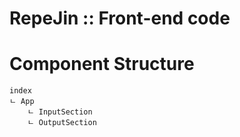 # RepeJin :: Front-end code

# Component Structure
```
index
ㄴ App
    ㄴ InputSection
    ㄴ OutputSection
```